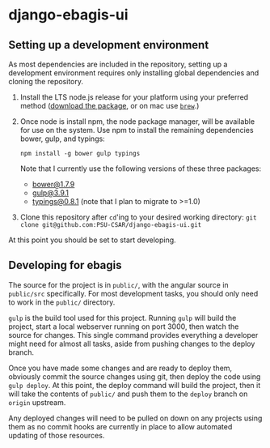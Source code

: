 # django-ebagis-ui

## Setting up a development environment

As most dependencies are included in the repository, setting up a development environment requires only installing global dependencies and cloning the repository.

1. Install the LTS node.js release for your platform using your preferred method ([download the package](https://nodejs.org/en/), or on mac use [`brew`](http://brew.sh/).)

2. Once node is install npm, the node package manager,
   will be available for use on the system.
   Use npm to install the remaining dependencies bower,
   gulp, and typings:

   `npm install -g bower gulp typings`

   Note that I currently use the following versions of these three packages:

   - bower@1.7.9
   - gulp@3.9.1
   - typings@0.8.1 (note that I plan to migrate to >=1.0)

3. Clone this repository after `cd`'ing to your desired working directory:
   `git clone git@github.com:PSU-CSAR/django-ebagis-ui.git`

At this point you should be set to start developing.


## Developing for ebagis

The source for the project is in `public/`,
with the angular source in `public/src` specifically.
For most development tasks, you should only need to work in the `public/` directory.

`gulp` is the build tool used for this project.
Running `gulp` will build the project,
start a local webserver running on port 3000,
then watch the source for changes.
This single command provides everything a developer might need for almost all tasks,
aside from pushing changes to the deploy branch.

Once you have made some changes and are ready to deploy them,
obviously commit the source changes using git,
then deploy the code using `gulp deploy`.
At this point, the deploy command will build the project,
then it will take the contents of `public/` and push them
to the `deploy` branch on `origin` upstream.

Any deployed changes will need to be pulled on down on
any projects using them as no commit hooks are currently
in place to allow automated updating of those resources.
